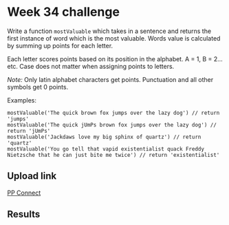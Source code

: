 # Week 34 challenge

Write a function `mostValuable` which takes in a sentence and returns the first instance of word which is the most valuable.
Words value is calculated by summing up points for each letter.

Each letter scores points based on its position in the alphabet. A = 1, B = 2... etc.
Case does not matter when assigning points to letters.

*Note:* Only latin alphabet characters get points. Punctuation and all other symbols get 0 points.


Examples:
```
mostValuable('The quick brown fox jumps over the lazy dog') // return 'jumps'
mostValuable('The quick jUmPs brown fox jumps over the lazy dog') // return 'jUmPs'
mostValuable('Jackdaws love my big sphinx of quartz') // return 'quartz'
mostValuable('You go tell that vapid existentialist quack Freddy Nietzsche that he can just bite me twice') // return 'existentialist'
```


## Upload link

[PP Connect](https://connect.passionatepeople.io/code-challenge-submission)

## Results

